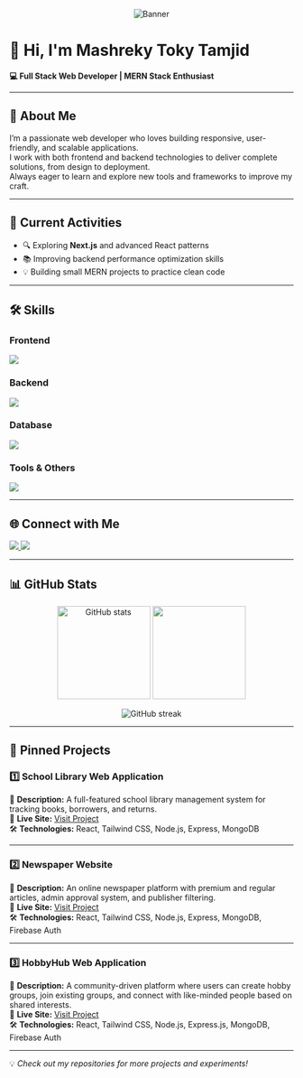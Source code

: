 <!-- Banner -->
<p align="center">
  <img src="https://i.ibb.co/fxDdk1s/github-banner.png" alt="Banner" />
</p>

# 👋 Hi, I'm Mashreky Toky Tamjid
**💻 Full Stack Web Developer | MERN Stack Enthusiast**

---

## 📌 About Me
I’m a passionate web developer who loves building responsive, user-friendly, and scalable applications.  
I work with both frontend and backend technologies to deliver complete solutions, from design to deployment.  
Always eager to learn and explore new tools and frameworks to improve my craft.  

---

## 🚀 Current Activities
- 🔍 Exploring **Next.js** and advanced React patterns  
- 📚 Improving backend performance optimization skills  
- 💡 Building small MERN projects to practice clean code  

---

## 🛠 Skills

### **Frontend**
<p>
  <img src="https://skillicons.dev/icons?i=html,css,tailwind,js,react" />
</p>

### **Backend**
<p>
  <img src="https://skillicons.dev/icons?i=nodejs,express" />
</p>

### **Database**
<p>
  <img src="https://skillicons.dev/icons?i=mongodb" />
</p>

### **Tools & Others**
<p>
  <img src="https://skillicons.dev/icons?i=git,github,vscode,netlify,vercel" />
</p>

---

## 🌐 Connect with Me
<p>
  <a href="https://github.com/prothush" target="_blank">
    <img src="https://skillicons.dev/icons?i=github" />
  </a>
  <a href="https://www.linkedin.com/in/prothush" target="_blank">
    <img src="https://skillicons.dev/icons?i=linkedin" />
  </a>
</p>

---

## 📊 GitHub Stats
<p align="center">
  <img src="https://github-readme-stats.vercel.app/api?username=yourusername&show_icons=true&theme=tokyonight" alt="GitHub stats" height="165"/>
  <img src="https://github-readme-stats.vercel.app/api/top-langs/?username=yourusername&layout=compact&theme=tokyonight" height="165"/>
</p>

<p align="center">
  <img src="https://github-readme-streak-stats.herokuapp.com/?user=yourusername&theme=tokyonight" alt="GitHub streak" />
</p>

---

## 📌 Pinned Projects

### 1️⃣ School Library Web Application
📄 **Description:** A full-featured school library management system for tracking books, borrowers, and returns.  
🔗 **Live Site:** [Visit Project](https://schoollibrary.netlify.app/)  
🛠 **Technologies:** React, Tailwind CSS, Node.js, Express, MongoDB  

---

### 2️⃣ Newspaper Website
📄 **Description:** An online newspaper platform with premium and regular articles, admin approval system, and publisher filtering.  
🔗 **Live Site:** [Visit Project](https://thenationaltimes.netlify.app/)  
🛠 **Technologies:** React, Tailwind CSS, Node.js, Express, MongoDB, Firebase Auth  

---

### 3️⃣ HobbyHub Web Application
📄 **Description:** A community-driven platform where users can create hobby groups, join existing groups, and connect with like-minded people based on shared interests.  
🔗 **Live Site:** [Visit Project](https://hobbyhubs.netlify.app/)  
🛠 **Technologies:** React, Tailwind CSS, Node.js, Express.js, MongoDB, Firebase Auth  


---

💡 *Check out my repositories for more projects and experiments!*
